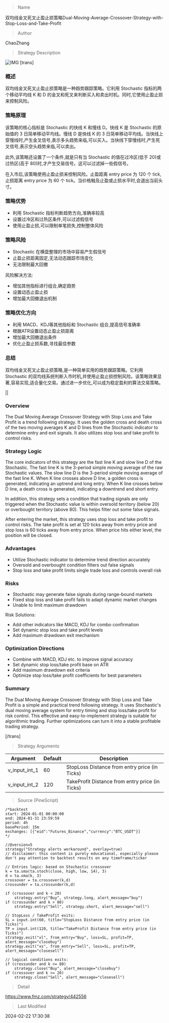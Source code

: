 
> Name

双均线金叉死叉止盈止损策略Dual-Moving-Average-Crossover-Strategy-with-Stop-Loss-and-Take-Profit

> Author

ChaoZhang

> Strategy Description

![IMG](https://www.fmz.com/upload/asset/3802daea1d1af88c0e.png)
[trans]
### 概述

双均线金叉死叉止盈止损策略是一种趋势跟踪策略。它利用 Stochastic 指标的两个移动平均线 K 和 D 的金叉和死叉来判断买入和卖出时机。同时,它使用止盈止损来控制风险。

### 策略原理  

该策略的核心指标是 Stochastic 的快线 K 和慢线 D。快线 K 是 Stochastic 的原始值的 3 日简单移动平均线。慢线 D 是快线 K 的 3 日简单移动平均线。当快线上穿慢线时,产生金叉信号,表示多头趋势来临,可以买入。当快线下穿慢线时,产生死叉信号,表示空头趋势来临,可以卖出。

此外,该策略还设置了一个条件,就是只有当 Stochastic 的值在过冷区(低于 20)或过热区(高于 80)时,才产生交易信号。这可以过滤掉一些假信号。 

在入市后,该策略使用止盈止损来控制风险。止盈距离 entry price 为 120 个 tick,止损距离 entry price 为 60 个 tick。当价格触及止盈或止损水平时,会退出当前头寸。

### 策略优势  

- 利用 Stochastic 指标判断趋势方向,准确率较高
- 设置过冷区和过热区条件,可以过滤假信号
- 使用止盈止损,可以限制单笔损失,控制整体风险

### 策略风险  

- Stochastic 在横盘整理的市场中容易产生假信号
- 止盈止损距离固定,无法动态跟踪市场变化
- 无法限制最大回撤

风险解决方法:

- 增加其他指标进行组合,确定趋势
- 设置动态止盈止损
- 增加最大回撤退出机制

### 策略优化方向

- 利用 MACD、KDJ等其他指标和 Stochastic 组合,提高信号准确率
- 根据ATR设置动态止盈止损距离
- 增加最大回撤退出条件
- 优化止盈止损系数,寻找最佳参数

### 总结  

双均线金叉死叉止盈止损策略,是一种简单实用的趋势跟踪策略。它利用 Stochastic 的双均线系统判断入市时机,并使用止盈止损控制风险。该策略效果显著,容易实现,适合量化交易。通过进一步优化,可以成为稳定盈利的算法交易策略。

||

### Overview

The Dual Moving Average Crossover Strategy with Stop Loss and Take Profit is a trend following strategy. It uses the golden cross and death cross of the two moving averages K and D lines from the Stochastic indicator to determine entry and exit signals. It also utilizes stop loss and take profit to control risks.

### Strategy Logic

The core indicators of this strategy are the fast line K and slow line D of the Stochastic. The fast line K is the 3-period simple moving average of the raw Stochastic values. The slow line D is the 3-period simple moving average of the fast line K. When K line crosses above D line, a golden cross is generated, indicating an uptrend and long entry. When K line crosses below D line, a death cross is generated, indicating a downtrend and short entry.

In addition, this strategy sets a condition that trading signals are only triggered when the Stochastic value is within oversold territory (below 20) or overbought territory (above 80). This helps filter out some false signals.
 
After entering the market, this strategy uses stop loss and take profit to control risks. The take profit is set at 120 ticks away from entry price and stop loss is 60 ticks away from entry price. When price hits either level, the position will be closed.

### Advantages

- Utilize Stochastic indicator to determine trend direction accurately 
- Oversold and overbought condition filters out false signals
- Stop loss and take profit limits single trade loss and controls overall risk

### Risks

- Stochastic may generate false signals during range-bound markets
- Fixed stop loss and take profit fails to adapt dynamic market changes 
- Unable to limit maximum drawdown

Risk Solutions:

- Add other indicators like MACD, KDJ for combo confirmation 
- Set dynamic stop loss and take profit levels
- Add maximum drawdown exit mechanism

### Optimization Directions  

- Combine with MACD, KDJ etc. to improve signal accuracy
- Set dynamic stop loss/take profit base on ATR 
- Add maximum drawdown exit criteria
- Optimize stop loss/take profit coefficients for best parameters  

### Summary

The Dual Moving Average Crossover Strategy with Stop Loss and Take Profit is a simple and practical trend following strategy. It uses Stochastic's dual moving average system for entry timing and stop loss/take profit for risk control. This effective and easy-to-implement strategy is suitable for algorithmic trading. Further optimizations can turn it into a stable profitable trading strategy.

[/trans]

> Strategy Arguments



|Argument|Default|Description|
|----|----|----|
|v_input_int_1|60|StopLoss Distance from entry price (in Ticks)|
|v_input_int_2|120|TakeProfit Distance from entry price (in Ticks)|


> Source (PineScript)

``` pinescript
/*backtest
start: 2024-01-01 00:00:00
end: 2024-01-31 23:59:59
period: 4h
basePeriod: 15m
exchanges: [{"eid":"Futures_Binance","currency":"BTC_USDT"}]
*/

//@version=5
strategy("Strategy alerts workaround", overlay=true) 
// disclaimer: this content is purely educational, especially please don't pay attention to backtest results on any timeframe/ticker

// Entries logic: based on Stochastic crossover
k = ta.sma(ta.stoch(close, high, low, 14), 3)
d = ta.sma(k, 3)
crossover = ta.crossover(k,d)
crossunder = ta.crossunder(k,d)

if (crossover and k < 20)
	strategy.entry("Buy", strategy.long, alert_message="buy")
if (crossunder and k > 80)
	strategy.entry("Sell", strategy.short, alert_message="sell")

// StopLoss / TakeProfit exits:
SL = input.int(60, title="StopLoss Distance from entry price (in Ticks)")
TP = input.int(120, title="TakeProfit Distance from entry price (in Ticks)")
strategy.exit("xl", from_entry="Buy", loss=SL, profit=TP, alert_message="closebuy")
strategy.exit("xs", from_entry="Sell", loss=SL, profit=TP, alert_message="closesell")

// logical conditions exits:
if (crossunder and k <= 80)
	strategy.close("Buy", alert_message="closebuy")
if (crossover and k >= 20)
	strategy.close("Sell", alert_message="closesell")
```

> Detail

https://www.fmz.com/strategy/442556

> Last Modified

2024-02-22 17:30:38
